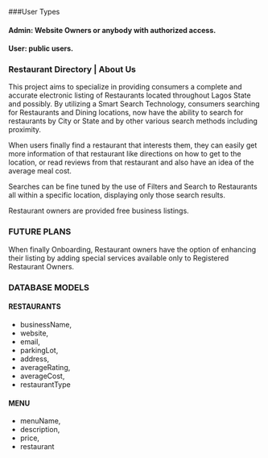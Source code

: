 ###User Types
#### Admin: Website Owners or anybody with authorized access.
#### User: public users.


### Restaurant Directory | About Us
This project aims to specialize in providing consumers a complete and accurate electronic listing of Restaurants located throughout Lagos State and possibly. By utilizing a Smart Search Technology, consumers searching for Restaurants and Dining locations, now have the ability to search for restaurants by City or State and by other various search methods including proximity.

When users finally find a restaurant that interests them, they can easily get more information of that restaurant like directions on how to get to the location, or read reviews from that restaurant and also have an idea of the average meal cost.

Searches can be fine tuned by the use of Filters and Search to Restaurants all within a specific location, displaying only those search results.

Restaurant owners are provided free business listings.

### FUTURE PLANS
When finally Onboarding, Restaurant owners have the option of enhancing their listing by adding special services available only to Registered Restaurant Owners. 



### DATABASE MODELS

#### RESTAURANTS
- businessName,
- website,
- email,
- parkingLot,
- address,
- averageRating,
- averageCost,
- restaurantType


#### MENU
- menuName,
- description,
- price,
- restaurant





